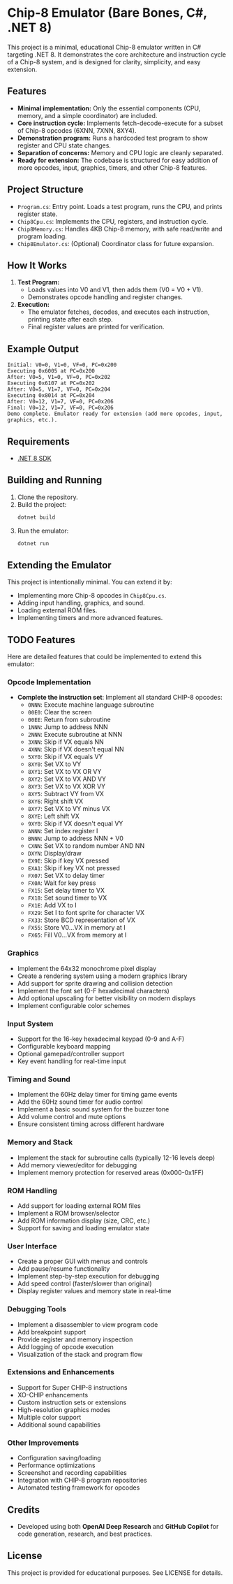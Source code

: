 # Chip-8 Emulator (Bare Bones, C#, .NET 8)

This project is a minimal, educational Chip-8 emulator written in C# targeting .NET 8. It demonstrates the core architecture and instruction cycle of a Chip-8 system, and is designed for clarity, simplicity, and easy extension.

## Features
- **Minimal implementation:** Only the essential components (CPU, memory, and a simple coordinator) are included.
- **Core instruction cycle:** Implements fetch-decode-execute for a subset of Chip-8 opcodes (6XNN, 7XNN, 8XY4).
- **Demonstration program:** Runs a hardcoded test program to show register and CPU state changes.
- **Separation of concerns:** Memory and CPU logic are cleanly separated.
- **Ready for extension:** The codebase is structured for easy addition of more opcodes, input, graphics, timers, and other Chip-8 features.

## Project Structure
- `Program.cs`: Entry point. Loads a test program, runs the CPU, and prints register state.
- `Chip8Cpu.cs`: Implements the CPU, registers, and instruction cycle.
- `Chip8Memory.cs`: Handles 4KB Chip-8 memory, with safe read/write and program loading.
- `Chip8Emulator.cs`: (Optional) Coordinator class for future expansion.

## How It Works
1. **Test Program:**
   - Loads values into V0 and V1, then adds them (V0 = V0 + V1).
   - Demonstrates opcode handling and register changes.
2. **Execution:**
   - The emulator fetches, decodes, and executes each instruction, printing state after each step.
   - Final register values are printed for verification.

## Example Output
```
Initial: V0=0, V1=0, VF=0, PC=0x200
Executing 0x6005 at PC=0x200
After: V0=5, V1=0, VF=0, PC=0x202
Executing 0x6107 at PC=0x202
After: V0=5, V1=7, VF=0, PC=0x204
Executing 0x8014 at PC=0x204
After: V0=12, V1=7, VF=0, PC=0x206
Final: V0=12, V1=7, VF=0, PC=0x206
Demo complete. Emulator ready for extension (add more opcodes, input, graphics, etc.).
```

## Requirements
- [.NET 8 SDK](https://dotnet.microsoft.com/en-us/download/dotnet/8.0)

## Building and Running
1. Clone the repository.
2. Build the project:
   ```sh
   dotnet build
   ```
3. Run the emulator:
   ```sh
   dotnet run
   ```

## Extending the Emulator
This project is intentionally minimal. You can extend it by:
- Implementing more Chip-8 opcodes in `Chip8Cpu.cs`.
- Adding input handling, graphics, and sound.
- Loading external ROM files.
- Implementing timers and more advanced features.

## TODO Features
Here are detailed features that could be implemented to extend this emulator:

### Opcode Implementation
- **Complete the instruction set**: Implement all standard CHIP-8 opcodes:
  - `0NNN`: Execute machine language subroutine
  - `00E0`: Clear the screen
  - `00EE`: Return from subroutine
  - `1NNN`: Jump to address NNN
  - `2NNN`: Execute subroutine at NNN
  - `3XNN`: Skip if VX equals NN
  - `4XNN`: Skip if VX doesn't equal NN
  - `5XY0`: Skip if VX equals VY
  - `8XY0`: Set VX to VY
  - `8XY1`: Set VX to VX OR VY
  - `8XY2`: Set VX to VX AND VY
  - `8XY3`: Set VX to VX XOR VY
  - `8XY5`: Subtract VY from VX
  - `8XY6`: Right shift VX
  - `8XY7`: Set VX to VY minus VX
  - `8XYE`: Left shift VX
  - `9XY0`: Skip if VX doesn't equal VY
  - `ANNN`: Set index register I
  - `BNNN`: Jump to address NNN + V0
  - `CXNN`: Set VX to random number AND NN
  - `DXYN`: Display/draw
  - `EX9E`: Skip if key VX pressed
  - `EXA1`: Skip if key VX not pressed
  - `FX07`: Set VX to delay timer
  - `FX0A`: Wait for key press
  - `FX15`: Set delay timer to VX
  - `FX18`: Set sound timer to VX
  - `FX1E`: Add VX to I
  - `FX29`: Set I to font sprite for character VX
  - `FX33`: Store BCD representation of VX
  - `FX55`: Store V0...VX in memory at I
  - `FX65`: Fill V0...VX from memory at I

### Graphics
- Implement the 64x32 monochrome pixel display
- Create a rendering system using a modern graphics library
- Add support for sprite drawing and collision detection
- Implement the font set (0-F hexadecimal characters)
- Add optional upscaling for better visibility on modern displays
- Implement configurable color schemes

### Input System
- Support for the 16-key hexadecimal keypad (0-9 and A-F)
- Configurable keyboard mapping
- Optional gamepad/controller support
- Key event handling for real-time input

### Timing and Sound
- Implement the 60Hz delay timer for timing game events
- Add the 60Hz sound timer for audio control
- Implement a basic sound system for the buzzer tone
- Add volume control and mute options
- Ensure consistent timing across different hardware

### Memory and Stack
- Implement the stack for subroutine calls (typically 12-16 levels deep)
- Add memory viewer/editor for debugging
- Implement memory protection for reserved areas (0x000-0x1FF)

### ROM Handling
- Add support for loading external ROM files
- Implement a ROM browser/selector
- Add ROM information display (size, CRC, etc.)
- Support for saving and loading emulator state

### User Interface
- Create a proper GUI with menus and controls
- Add pause/resume functionality
- Implement step-by-step execution for debugging
- Add speed control (faster/slower than original)
- Display register values and memory state in real-time

### Debugging Tools
- Implement a disassembler to view program code
- Add breakpoint support
- Provide register and memory inspection
- Add logging of opcode execution
- Visualization of the stack and program flow

### Extensions and Enhancements
- Support for Super CHIP-8 instructions
- XO-CHIP enhancements
- Custom instruction sets or extensions
- High-resolution graphics modes
- Multiple color support
- Additional sound capabilities

### Other Improvements
- Configuration saving/loading
- Performance optimizations
- Screenshot and recording capabilities
- Integration with CHIP-8 program repositories
- Automated testing framework for opcodes

## Credits
- Developed using both **OpenAI Deep Research** and **GitHub Copilot** for code generation, research, and best practices.

## License
This project is provided for educational purposes. See LICENSE for details.
